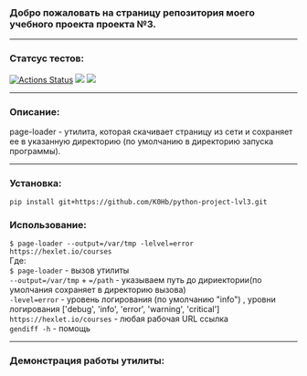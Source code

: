 ### Добро пожаловать на страницу репозитория моего учебного проекта  проекта №3. 
____
### Статсус тестов:
[![Actions Status](https://github.com/K0Hb/python-project-lvl3/workflows/hexlet-check/badge.svg)](https://github.com/K0Hb/python-project-lvl3/actions)
<a href="https://codeclimate.com/github/K0Hb/python-project-lvl3/maintainability"><img src="https://api.codeclimate.com/v1/badges/2fad6650b2f651c61f97/maintainability" /></a>
<a href="https://codeclimate.com/github/K0Hb/python-project-lvl3/test_coverage"><img src="https://api.codeclimate.com/v1/badges/2fad6650b2f651c61f97/test_coverage" /></a>
______

### Описание:
page-loader - утилита, которая скачивает страницу из сети и сохраняет ее в указанную директорию (по умолчанию в директорию запуска программы).
______

### Установка:
`pip install git+https://github.com/K0Hb/python-project-lvl3.git`

### Использование:

`$ page-loader --output=/var/tmp -lelvel=error https://hexlet.io/courses`  
Где:  
`$ page-loader` - вызов утилиты  
`--output=/var/tmp` + `=/path` - указываем путь до дириектории(по умолчания сохраняет в директорию вызова)  
`-level=error` - уровень логирования (по умолчанию "info") , уровни логирования ['debug', 'info', 'error', 'warning', 'critical']  
`https://hexlet.io/courses` - любая рабочая URL ссылка  
`gendiff -h` - помощь  

__________

### Демонстрация работы утилиты:


